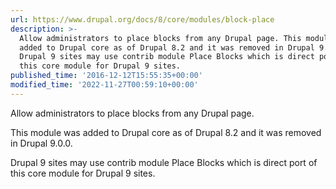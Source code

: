 ```yaml
---
url: https://www.drupal.org/docs/8/core/modules/block-place
description: >-
  Allow administrators to place blocks from any Drupal page. This module was
  added to Drupal core as of Drupal 8.2 and it was removed in Drupal 9.0.0.
  Drupal 9 sites may use contrib module Place Blocks which is direct port of
  this core module for Drupal 9 sites.
published_time: '2016-12-12T15:55:35+00:00'
modified_time: '2022-11-27T00:59:10+00:00'
---
```

Allow administrators to place blocks from any Drupal page. 

This module was added to Drupal core as of Drupal 8.2 and it was removed in Drupal 9.0.0.

Drupal 9 sites may use contrib module Place Blocks which is direct port of this core module for Drupal 9 sites.